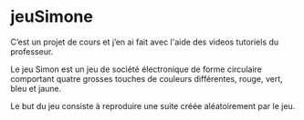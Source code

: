 # jeuSimone

C’est un projet de cours et j’en ai fait avec l'aide des videos tutoriels du professeur.

Le jeu Simon est un jeu de société électronique de forme circulaire comportant quatre grosses touches de couleurs différentes, rouge, vert, bleu et jaune.

Le but du jeu consiste à reproduire une suite créée aléatoirement par le jeu.

